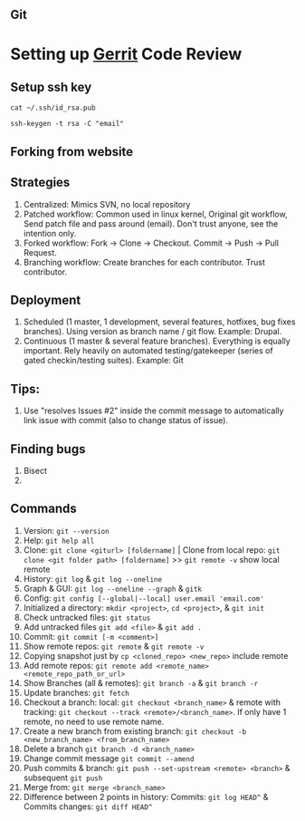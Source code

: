 Git
----
# Setting up [Gerrit](https://www.gerritcodereview.com/) Code Review

## Setup ssh key
`cat ~/.ssh/id_rsa.pub`

`ssh-keygen -t rsa -C "email"`

## Forking from website

## Strategies 
1. Centralized: Mimics SVN, no local repository
2. Patched workflow: Common used in linux kernel, Original git workflow, Send patch file and pass around (email). Don't trust anyone, see the intention only.
3. Forked workflow: Fork -> Clone -> Checkout. Commit -> Push -> Pull Request.
4. Branching workflow: Create branches for each contributor. Trust contributor.

## Deployment
1. Scheduled (1 master, 1 development, several features, hotfixes, bug fixes branches). Using version as branch name / git flow. Example: Drupal.
2. Continuous (1 master & several feature branches). Everything is equally important. Rely heavily on automated testing/gatekeeper (series of gated checkin/testing suites). Example: Git

## Tips:
1. Use "resolves Issues #2" inside the commit message to automatically link issue with commit (also to change status of issue).

## Finding bugs
1. Bisect
2. 

## Commands
1. Version: `git --version`
2. Help: `git help all`
3. Clone: `git clone <giturl> [foldername]` | Clone from local repo: `git clone <git folder path> [foldername]` >> `git remote -v` show local remote
4. History: `git log` & `git log --oneline`
5. Graph & GUI: `git log --oneline --graph` & `gitk`
6. Config: `git config [--global|--local] user.email 'email.com'` 
7. Initialized a directory: `mkdir <project>`, `cd <project>`, & `git init`
8. Check untracked files: `git status`
9. Add untracked files `git add <file>` & `git add .`
10. Commit: `git commit [-m <comment>]`
11. Show remote repos: `git remote` & `git remote -v` 
12. Copying snapshot just by `cp <cloned_repo> <new_repo>` include remote
13. Add remote repos: `git remote add <remote_name> <remote_repo_path_or_url>`
14. Show Branches (all & remotes): `git branch -a` & `git branch -r`
15. Update branches: `git fetch`
16. Checkout a branch: local: `git checkout <branch_name>` & remote with tracking: `git checkout --track <remote>/<branch_name>`. If only have 1 remote, no need to use remote name.
17. Create a new branch from existing branch: `git checkout -b <new_branch_name> <from_branch_name>`
18. Delete a branch `git branch -d <branch_name>`
19. Change commit message `git commit --amend`
20. Push commits & branch: `git push --set-upstream <remote> <branch>` & subsequent `git push`
21. Merge from: `git merge <branch_name>`
22. Difference between 2 points in history: Commits: `git log HEAD^` & Commits changes: `git diff HEAD^`
